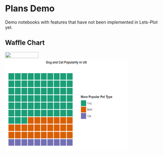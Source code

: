 ﻿# Plans Demo

Demo notebooks with features that have not been implemented in Lets-Plot yet.

## Waffle Chart

<a href="https://nbviewer.jupyter.org/github/HIL-HK/lets-plot-examples/blob/master/plans/geom_waffle.ipynb" target="_blank"> 
  <img src="https://raw.githubusercontent.com/jupyter/design/master/logos/Badges/nbviewer_badge.png" width="109" height="20">
</a>

<img src="preview/geom_waffle.png" alt="Waffle Chart" width="400" height="300">